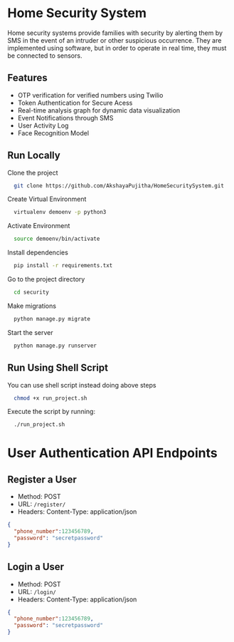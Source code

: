 
# Home Security System

Home security systems provide families with security by alerting them by SMS in the event of an intruder or other suspicious occurrence. They are implemented using software, but in order to operate in real time, they must be connected to sensors.

## Features

- OTP verification for verified numbers using Twilio
- Token Authentication for Secure Acess
- Real-time analysis graph for dynamic data visualization
- Event Notifications through SMS
- User Activity Log
- Face Recognition Model



## Run Locally

Clone the project

```bash
  git clone https://github.com/AkshayaPujitha/HomeSecuritySystem.git
```

Create Virtual Environment

```bash
  virtualenv demoenv -p python3
```

Activate Environment

```bash
  source demoenv/bin/activate
```

Install dependencies

```bash
  pip install -r requirements.txt
```

Go to the project directory

```bash
  cd security
```

Make migrations

```bash
  python manage.py migrate
```

Start the server

```bash
  python manage.py runserver
```
## Run Using Shell Script
You can use shell script instead doing above steps

```bash
  chmod +x run_project.sh
```

Execute the script by running:
```bash
  ./run_project.sh
```

# User Authentication API Endpoints

## Register a User
- Method: POST
- URL: `/register/`
- Headers: Content-Type: application/json

```json
{
  "phone_number":123456789,
  "password": "secretpassword"
}

```

## Login a User

- Method: POST
- URL: `/login/`
- Headers: Content-Type: application/json

```json
{
  "phone_number":123456789,
  "password": "secretpassword"
}
```





